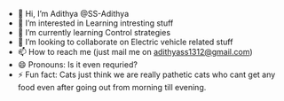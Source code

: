- 👋 Hi, I’m Adithya @SS-Adithya
- 👀 I’m interested in Learning intresting stuff
- 🌱 I’m currently learning Control strategies
- 💞️ I’m looking to collaborate on Electric vehicle related stuff
- 📫 How to reach me (just mail me on adithyass1312@gmail.com)
- 😄 Pronouns: Is it even requried?
- ⚡ Fun fact: Cats just think we are really pathetic cats who cant get any food even after going out from morning till evening.

<!---
SS-Adithya/SS-Adithya is a ✨ special ✨ repository because its `README.md` (this file) appears on your GitHub profile.
You can click the Preview link to take a look at your changes.
--->
